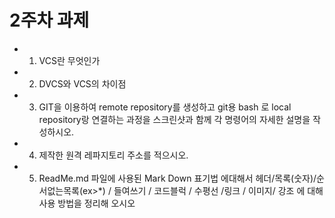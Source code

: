 # 2주차 과제
* 1. VCS란 무엇인가

* 2. DVCS와 VCS의 차이점

* 3. GIT을 이용하여 remote repository를 생성하고 git용 bash 로 local repository랑 연결하는 과정을 스크린샷과 함께 각 명령어의 자세한 설명을 작성하시오.

* 4. 제작한 원격 레파지토리 주소를 적으시오.

* 5. ReadMe.md 파일에 사용된 Mark Down 표기법 에대해서 헤더/목록(숫자)/순서없는목록(ex>*) / 들여쓰기 / 코드블럭 / 수평선 /링크 / 이미지/ 강조 
에 대해 사용 방법을 정리해 오시오


